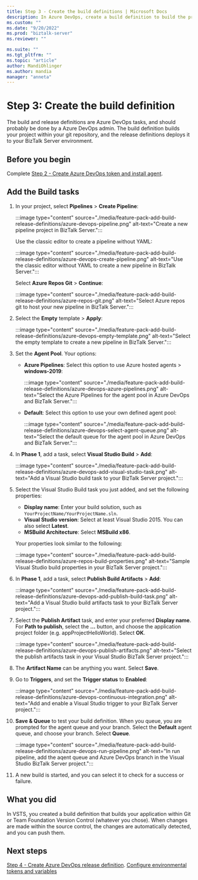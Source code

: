 ```yaml
---
title: Step 3 - Create the build definitions | Microsoft Docs
description: In Azure DevOps, create a build definition to build the projects within your git or TFS repository, then create a release definition to deploy the BizTalk Server application
ms.custom: ""
ms.date: "9/20/2022"
ms.prod: "biztalk-server"
ms.reviewer: ""

ms.suite: ""
ms.tgt_pltfrm: ""
ms.topic: "article"
author: MandiOhlinger
ms.author: mandia
manager: "anneta"
---
```


# Step 3: Create the build definition

The build and release definitions are Azure DevOps tasks, and should probably be done by a Azure DevOps admin. The build definition builds your project within your git repository, and the release definitions deploys it to your BizTalk Server environment. 

## Before you begin

Complete [Step 2 - Create Azure DevOps token and install agent](feature-pack-create-vsts-token.md).

## Add the Build tasks

1. In your project, select **Pipelines** > **Create Pipeline**:

    :::image type="content" source="./media/feature-pack-add-build-release-definitions/azure-devops-pipeline.png" alt-text="Create a new pipeline project in BizTalk Server.":::

    Use the classic editor to create a pipeline without YAML:

    :::image type="content" source="./media/feature-pack-add-build-release-definitions/azure-devops-create-pipeline.png" alt-text="Use the classic editor without YAML to create a new pipeline in BizTalk Server.":::

    Select **Azure Repos Git** > **Continue**:

    :::image type="content" source="./media/feature-pack-add-build-release-definitions/azure-repos-git.png" alt-text="Select Azure repos git to host your new pipeline in BizTalk Server.":::

2. Select the **Empty** template > **Apply**:  

    :::image type="content" source="./media/feature-pack-add-build-release-definitions/azure-devops-empty-template.png" alt-text="Select the empty template to create a new pipeline in BizTalk Server.":::

3. Set the **Agent Pool**. Your options:

    - **Azure Pipelines**: Select this option to use Azure hosted agents > **windows-2019**:

        :::image type="content" source="./media/feature-pack-add-build-release-definitions/azure-devops-azure-pipelines.png" alt-text="Select the Azure Pipelines for the agent pool in Azure DevOps and BizTalk Server.":::

    - **Default**: Select this option to use your own defined agent pool:

        :::image type="content" source="./media/feature-pack-add-build-release-definitions/azure-devops-select-agent-queue.png" alt-text="Select the default queue for the agent pool in Azure DevOps and BizTalk Server.":::

4. In **Phase 1**, add a task, select **Visual Studio Build** > **Add**:

    :::image type="content" source="./media/feature-pack-add-build-release-definitions/azure-devops-add-visual-studio-task.png" alt-text="Add a Visual Studio build task to your BizTalk Server project.":::

5. Select the Visual Studio Build task you just added, and set the following properties:

    - **Display name**: Enter your build solution, such as `YourProjectName/YourProjectName.sln`.
    - **Visual Studio version**: Select at least Visual Studio 2015. You can also select **Latest**.
    - **MSBuild Architecture**: Select **MSBuild x86**.

    Your properties look similar to the following:

    :::image type="content" source="./media/feature-pack-add-build-release-definitions/azure-repos-build-properties.png" alt-text="Sample Visual Studio build properties in your BizTalk Server project.":::

6. In **Phase 1**, add a task, select **Publish Build Artifacts** > **Add**:

    :::image type="content" source="./media/feature-pack-add-build-release-definitions/azure-devops-add-publish-build-task.png" alt-text="Add a Visual Studio build artifacts task to your BizTalk Server project.":::

7. Select the **Publish Artifact** task, and enter your preferred **Display name**. For **Path to publish**, select the **...**  button, and choose the application project folder (e.g. appProjectHelloWorld). Select **OK**.

    :::image type="content" source="./media/feature-pack-add-build-release-definitions/azure-devops-publish-artifacts.png" alt-text="Select the publish artifacts task in your Visual Studio BizTalk Server project.":::

8. The **Artifact Name** can be anything you want. Select **Save**. 

9. Go to **Triggers**, and set the **Trigger status** to **Enabled**:  

    :::image type="content" source="./media/feature-pack-add-build-release-definitions/azure-devops-continuous-integration.png" alt-text="Add and enable a Visual Studio trigger to your BizTalk Server project.":::

10. **Save & Queue** to test your build definition. When you queue, you are prompted for the agent queue and your branch. Select the **Default** agent queue, and choose your branch. Select **Queue**.  

    :::image type="content" source="./media/feature-pack-add-build-release-definitions/azure-devops-run-pipeline.png" alt-text="In run pipeline, add the aqent queue and Azure DevOps branch in the Visual Studio BizTalk Server project.":::

11. A new build is started, and you can select it to check for a success or failure. 



## What you did

In VSTS, you created a build definition that builds your application within Git or Team Foundation Version Control (whatever you chose). When changes are made within the source control, the changes are automatically detected, and you can push them. 

## Next steps

[Step 4 - Create Azure DevOps release definition](feature-pack-add-release-definition.md).
[Configure environmental tokens and variables](configure-environmental-tokens-and-variables-for-automatic-deployment.md)

